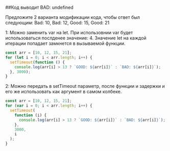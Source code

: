 ##Код выводит BAD: undefined

Предложите 2 варианта модификации кода, чтобы ответ был следующим: Bad: 10, Bad: 12, Good: 15, Good: 21

1: Можно заменить var на let. При использовнии var будет использоваться послденее значение: 4.
Значение let на каждой итерации попадает замкнется в вызываемой функции.

```js
const arr = [10, 12, 15, 21];
for (let i = 0; i < arr.length; i++) {
  setTimeout(function () {
    console.log(arr[i] > 13 ? `GOOD: ${arr[i]}` : `BAD: ${arr[i]}`);
  }, 3000);
}
```

2: Можно передать в setTimeout параметр, после функции и задержки и его же использовать как аргумент в самом колбеке.

```js
const arr = [10, 12, 15, 21];
for (var i = 0; i < arr.length; i++) {
  setTimeout(
    function (i) {
      console.log(arr[i] > 13 ? `GOOD: ${arr[i]}` : `BAD: ${arr[i]}`);
    },
    3000,
    i
  );
}
```

